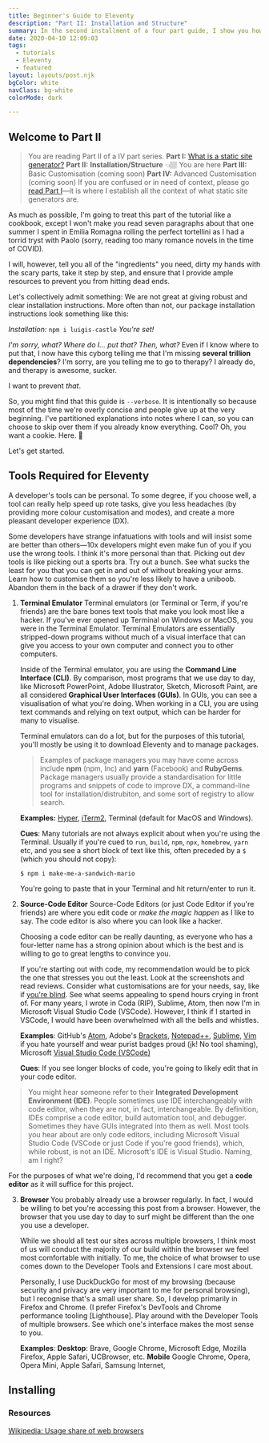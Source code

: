 ```yaml
---
title: Beginner's Guide to Eleventy
description: "Part II: Installation and Structure"
summary: In the second installment of a four part guide, I show you how to install Eleventy—except I walk through each grueling step.
date: 2020-04-10 12:09:03
tags:
  - tutorials
  - Eleventy
  - featured
layout: layouts/post.njk
bgColor: white
navClass: bg-white
colorMode: dark

---
```


## Welcome to Part II

>You are reading Part II of a IV part series.
>**Part I:** [What is a static site generator?](../beginner-eleventy-tutorial-parti/)
>**Part II:** **Installation/Structure** 👈🏽 You are here
>**Part III:** Basic Customisation (coming soon)
>**Part IV:** Advanced Customisation (coming soon)
>If you are confused or in need of context, please go [read Part I](../beginner-eleventy-tutorial-parti/)—it is where I establish all the context of what static site generators are.

As much as possible, I'm going to treat this part of the tutorial like a cookbook, except I won't make you read seven paragraphs about that one summer I spent in Emilia Romagna rolling the perfect tortellini as I had a torrid tryst with Paolo (sorry, reading too many romance novels in the time of COVID).

I will, however, tell you all of the "ingredients" you need, dirty my hands with the scary parts, take it step by step, and ensure that I provide ample resources to prevent you from hitting dead ends.

Let's collectively admit something: We are not great at giving robust and clear installation instructions. More often than not, our package installation instructions look something like this:

*Installation:*
`npm i luigis-castle`
*You're set!*

*I'm sorry, what? Where do I... put that? Then, what?* Even if I know where to put that, I now have this cyborg telling me that I'm missing __several trillion dependencies__? I'm sorry, are you telling me to go to therapy? I already do, and therapy is awesome, sucker.

I want to prevent *that*.

So, you might find that this guide is `--verbose`. It is intentionally so because most of the time we're overly concise and people give up at the very beginning. I've partitioned explanations into notes where I can, so you can choose to skip over them if you already know everything. Cool? Oh, you want a cookie. Here. 🍪

Let's get started.

## Tools Required for Eleventy

A developer's tools can be personal. To some degree, if you choose well, a tool can really help speed up rote tasks, give you less headaches (by providing more colour customisation and modes), and create a more pleasant developer experience (DX).

Some developers have strange infatuations with tools and will insist some are better than others—10x developers might even make fun of you if you use the wrong tools. I think it's more personal than that. Picking out dev tools is like picking out a sports bra. Try out a bunch. See what sucks the least for you that you can get in and out of without breaking your arms. Learn how to customise them so you're less likely to have a uniboob. Abandon them in the back of a drawer if they don't work.

1. **Terminal Emulator**
   Terminal emulators (or Terminal or Term, if you're friends) are the bare bones text tools that make you look most like a hacker. If you've ever opened up Terminal on Windows or MacOS, you were in the Terminal Emulator. Terminal Emulators are essentially stripped-down programs without much of a visual interface that can give you access to your own computer and connect you to other computers.

     Inside of the Terminal emulator, you are using the **Command Line Interface (CLI)**. By comparison, most programs that we use day to day, like Microsoft PowerPoint, Adobe Illustrator, Sketch, Microsoft Paint, are all considered **Graphical User Interfaces (GUIs)**. In GUIs, you can see a visualisation of what you're doing. When working in a CLI, you are using text commands and relying on text output, which can be harder for many to visualise.

     Terminal emulators can do a lot, but for the purposes of this tutorial, you'll mostly be using it to download Eleventy and to manage packages.

    >Examples of package managers you may have come across include **npm** (npm, Inc) and **yarn** (Facebook) and **RubyGems**. Package managers usually provide a standardisation for little programs and snippets of code to improve DX, a command-line tool for installation/distrubiton, and some sort of registry to allow search.

     **Examples:** [Hyper](https://hyper.is/), [iTerm2](https://iterm2.com/), Terminal (default for MacOS and Windows).

     **Cues**: Many tutorials are not always explicit about when you're using the Terminal. Usually if you're cued to `run`, `build`, `npm`, `npx`, `homebrew`, `yarn` etc, and you see a short block of text like this, often preceded by a `$` (which you should not copy):

     `$ npm i make-me-a-sandwich-mario`

     You're going to paste that in your Terminal and hit return/enter to run it.

2. **Source-Code Editor**
   Source-Code Editors (or just Code Editor if you're friends) are where you edit code or *make the magic happen* as I like to say. The code editor is also where you can look like a hacker.

     Choosing a code editor can be really daunting, as everyone who has a four-letter name has a strong opinion about which is the best and is willing to go to great lengths to convince you.

     If you're starting out with code, my recommendation would be to pick the one that stresses you out the least. Look at the screenshots and read reviews. Consider what customisations are for your needs, say, like if [you're blind](https://www.reddit.com/r/Blind/comments/fjn9d9/code_editor/). See what seems appealing to spend hours crying in front of. For many years, I wrote in Coda (RIP), Sublime, Atom, then now I'm in Microsoft Visual Studio Code (VSCode). However, I think if I started in VSCode, I would have been overwhelmed with all the bells and whistles.

     **Examples**: GitHub's [Atom](https://www.sublimetext.com/), Adobe's [Brackets](http://brackets.io/), [Notepad++](https://notepad-plus-plus.org/), [Sublime](https://www.sublimetext.com/), [Vim](https://vim.org/) if you hate yourself and wear purist badges proud (jk! No tool shaming), Microsoft [Visual Studio Code (VSCode)](https://code.visualstudio.com/)

     **Cues**: If you see longer blocks of code, you're going to likely edit that in your code editor.

>You might hear someone refer to their **Integrated Development Environment (IDE)**. People sometimes use IDE interchangeably with code editor, when they are not, in fact, interchangeable. By definition, IDEs comprise a code editor, build automation tool, and debugger. Sometimes they have GUIs integrated into them as well.
>Most tools you hear about are only code editors, including Microsoft Visual Studio Code (VSCode or just Code if you're good friends), which, while robust, is not an IDE. Microsoft's IDE is Visual Studio. Naming, am I right?

For the purposes of what we're doing, I'd recommend that you get a **code editor** as it will suffice for this project.

3. **Browser**
   You probably already use a browser regularly. In fact, I would be willing to bet you're accessing this post from a browser. However, the browser that you use day to day to surf might be different than the one you use a developer.
   
   While we should all test our sites across multiple browsers, I think most of us will conduct the majority of our build within the browser we feel most comfortable with initially. To me, the choice of what browser to use comes down to the Developer Tools and Extensions I care most about.
   
   Personally, I use DuckDuckGo for most of my browsing (because security and privacy are very important to me for personal browsing), but I recognise that's a small user share. So, I develop primarily in Firefox and Chrome. (I prefer Firefox's DevTools and Chrome performance tooling [Lighthouse]. Play around with the Developer Tools of multiple browsers. See which one's interface makes the most sense to you.

   **Examples**: __Desktop__: Brave, Google Chrome, Microsoft Edge, Mozilla Firefox, Apple Safari, UCBrowser, etc. __Mobile__ Google Chrome, Opera, Opera Mini, Apple Safari, Samsung Internet, 

## Installing

### Resources

[Wikipedia: Usage share of web browsers](https://en.wikipedia.org/wiki/Usage_share_of_web_browsers)